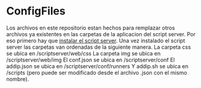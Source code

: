 # ConfigFiles
Los archivos en este repositorio estan hechos para remplazar otros archivos ya existentes en las carpetas de la aplicacion del script server.
Por eso primero hay que [instalar el script server](https://github.com/bugy/script-server/wiki/Installing-on-virtualenv-(linux)).
Una vez instalado el script server las carpetas van ordenadas de la siguiente manera.
La carpeta css se ubica en /scriptserver/web/css
La carpeta img se ubica en /scriptserver/web/img
El conf.json se ubica en /scriptserver/conf
El addip.json se ubica en /scriptserver/conf/runners
Y addip.sh se ubica en /scripts (pero puede ser modificado desde el archivo .json con el mismo nombre).

